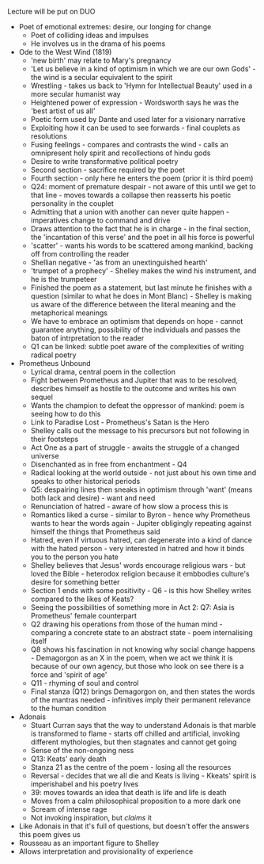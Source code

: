 Lecture will be put on DUO

* Poet of emotional extremes: desire, our longing for change
    * Poet of colliding ideas and impulses
    * He involves us in the drama of his poems
* Ode to the West Wind (1819)
    * 'new birth' may relate to Mary's pregnancy
    * 'Let us believe in a kind of optimism in which we are our own Gods' - the wind is a secular equivalent to the spirit
    * Wrestling - takes us back to 'Hymn for Intellectual Beauty' used in a more secular humanist way
    * Heightened power of expression - Wordsworth says he was the 'best artist of us all'
    * Poetic form used by Dante and used later for a visionary narrative
    * Exploiting how it can be used to see forwards - final couplets as resolutions
    * Fusing feelings - compares and contrasts the wind - calls an omnipresent holy spirit and recollections of hindu gods
    * Desire to write transformative political poetry 
    * Second section - sacrifice required by the poet
    * Fourth section - only here he enters the poem (prior it is third poem)
    * Q24: moment of premature despair - not aware of this until we get to that line - moves towards a collapse then reasserts his poetic personality in the couplet
    * Admitting that a union with another can never quite happen - imperatives change to command and drive
    * Draws attention to the fact that he is in charge - in the final section, the 'incantation of this verse' and the poet in all his force is powerful
    * 'scatter' - wants his words to be scattered among mankind, backing off from controlling the reader 
    * Shellian negative - 'as from an unextinguished hearth'
    * 'trumpet of a prophecy' - Shelley makes the wind his instrument, and he is the trumpeteer
    * Finished the poem as a statement, but last minute he finishes with a question (similar to what he does in Mont Blanc) - Shelley is making us aware of the difference between the literal meaning and the metaphorical meanings
    * We have to embrace an optimism that depends on hope - cannot guarantee anything, possibility of the individuals and passes the baton of intrpretation to the reader
    * Q1 can be linked: subtle poet aware of the complexities of writing radical poetry
* Prometheus Unbound
    * Lyrical drama, central poem in the collection
    * Fight between Prometheus and Jupiter that was to be resolved, describes himself as hostile to the outcome and writes his own sequel
    * Wants the champion to defeat the oppressor of mankind: poem is seeing how to do this
    * Link to Paradise Lost - Prometheus's Satan is the Hero
    * Shelley calls out the message to his precursors but not following in their footsteps
    * Act One as a part of struggle - awaits the struggle of a changed universe
    * Disenchanted as in free from enchantment - Q4
    * Radical looking at the world outside - not just about his own time and speaks to other historical periods
    * Q5: despairing lines then sneaks in optimism through 'want' (means both lack and desire) - want and need
    * Renunciation of hatred - aware of how slow a process this is 
    * Romantics liked a curse - similar to Byron - hence why Prometheus wants to hear the words again - Jupiter obligingly repeating against himself the things that Prometheus said 
    * Hatred, even if virtuous hatred, can degenerate into a kind of dance with the hated person - very interested in hatred and how it binds you to the person you hate
    * Shelley believes that Jesus' words encourage religious wars - but loved the Bible - heterodox religion because it embbodies culture's desire for something better 
    * Section 1 ends with some positivity - Q6 - is this how Shelley writes compared to the likes of Keats?
    * Seeing the possibilities of something more in Act 2: Q7: Asia is Prometheus' female counterpart
    * Q2 drawing his operations from those of the human mind - comparing a concrete state to an abstract state - poem internalising itself
    * Q8 shows his fascination in not knowing why social change happens - Demagorgon as an X in the poem, when we act we think it is because of our own agency, but those who look on see there is a force and 'spirit of age'
    * Q11 - rhyming of soul and control
    * Final stanza (Q12) brings Demagorgon on, and then states the words of the mantras needed - infinitives imply their permanent relevance to the human condition
* Adonais
    * Stuart Curran says that the way to understand Adonais is that marble is transformed to flame - starts off chilled and artificial, invoking different mythologies, but then stagnates and cannot get going
    * Sense of the non-ongoing ness
    * Q13: Keats' early death 
    * Stanza 21 as the centre of the poem - losing all the resources
    * Reversal - decides that we all die and Keats is living - Kkeats' spirit is imperishabel and his poetry lives
    * 39: moves towards an idea that death is life and life is death
    * Moves from a calm philosophical proposition to a more dark one
    * Scream of intense rage
    * Not invoking inspiration, but *claims* it
* Like Adonais in that it's full of questions, but doesn't offer the answers this poem gives us
* Rousseau as an important figure to Shelley
* Allows interpretation and provisionality of experience 
